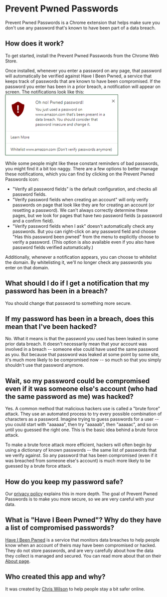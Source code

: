 # Prevent Pwned Passwords

Prevent Pwned Passwords is a Chrome extension that helps make sure you don't use any password that's known to have been part of a data breach.

## How does it work?

To get started, install the Prevent Pwned Passwords from the Chrome Web Store.

Once installed, whenever you enter a password on any page, that password will automatically be verified against Have I Been Pwned, a service that keeps track of passwords that are known to have been compromised. If the password you enter has been in a prior breach, a notification will appear on screen. The notifications look like this:
![Notification Example](AlertExample.png)

While some people might like these constant reminders of bad passwords, you might find it a bit too naggy. There are a few options to better manage these notifications, which you can find by clicking on the Prevent Pwned Passwords icon:

* "Verify all password fields" is the default configuration, and checks all password fields.
* "Verify password fields when creating an account" will only verify passwords on page that look like they are for creating an account (or resetting a password). We can't always correctly determine these pages, but we look for pages that have two password fields (a password and a confirm field).
* "Verify password fields when I ask" doesn't automatically check any passwords. But you can right-click on any password field and choose "Has this password been pwned" from the menu to explicitly choose to verify a password. (This option is also available even if you also have password fields verified automatically.)

Additionally, whenever a notification appears, you can choose to whitelist the domain. By whitelisting it, we'll no longer check any passwords you enter on that domain.

## What should I do if I get a notification that my password has been in a breach?

You should change that password to something more secure.

## If my password has been in a breach, does this mean that I've been hacked?

No. What it means is that the password you used has been leaked in some prior data breach. It doesn't necessarily mean that your account was involved in a breach -- someone else could have used the same password as you. But because that password was leaked at some point by some site, it's much more likely to be compromised now -- so much so that you simply shouldn't use that password anymore.

## Wait, so my password could be compromised even if it was someone else's account (who had the same password as me) was hacked?

Yes. A common method that malicious hackers use is called a "brute force" attack. They use an automated process to try every possible combination of characters as a password. Imagine trying to guess passwords for a user -- you could start with "aaaaaa", then try "aaaaab", then "aaaaac", and so on until you guessed the right one. This is the basic idea behind a brute force attack.

To make a brute force attack more efficient, hackers will often begin by using a dictionary of known passwords -- the same list of passwords that we verify against. So any password that has been compromised (even if it was breached from someone else's account) is much more likely to be guessed by a brute force attack.

## How do you keep my password safe?

Our [privacy policy](privacy-policy.md) explains this in more depth. The goal of Prevent Pwned Passwords is to make you more secure, so we are very careful with your data.

## What is "Have I Been Pwned"? Why do they have a list of compromised passwords?

[Have I Been Pwned](https://haveibeenpwned.com) is a service that monitors data breaches to help people know when an account of theirs may have been compromised or hacked. They do not store passwords, and are very carefully about how the data they collect is managed and secured. You can read more about that on their [About page](https://haveibeenpwned.com/About).

## Who created this app and why?

It was created by [Chris Wilson](https://www.xaipete.net) to help people stay a bit safer online.
